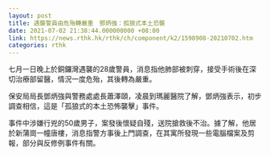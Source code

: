 ```yaml
---
layout: post
title: 遇襲警員由危殆轉嚴重　鄧炳強：孤狼式本土恐襲
date: 2021-07-02 21:38:44.000000000 +08:00
link: https://news.rthk.hk/rthk/ch/component/k2/1598908-20210702.htm
categories: rthk
---
```


七月一日晚上於銅鑼灣遇襲的28歲警員，消息指他肺部被刺穿，接受手術後在深切治療部留醫，情況一度危殆，其後轉為嚴重。

保安局局長鄧炳強與警務處處長蕭澤頤，凌晨到瑪麗醫院了解，鄧炳強表示，初步調查相信，這是「孤狼式的本土恐怖襲擊」事件。

事件中涉嫌行兇的50歲男子，案發後懷疑自殘，送院搶救後不治。據了解，他居於新蒲崗一幢唐樓，消息指警方事後上門調查，在其寓所發現一些電腦檔案及剪報，部分與反修例事件有關。

